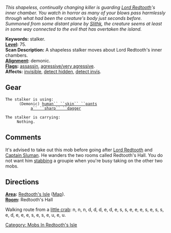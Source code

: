 *This shapeless, continually changing killer is guarding [Lord
Redtooth](Lord_Redtooth "wikilink")'s inner chamber. You watch in horror
as many of your blows pass harmlessly through what had been the
creature's body just seconds before. Summoned from some distant plane by
[Slithk](Slithk "wikilink"), the creature seems at least in some way
connected to the evil that has overtaken the island.*

**Keywords:** stalker.  
**[Level](Level.md "wikilink"):** 75.  
**Scan Description:** A shapeless stalker moves about Lord Redtooth's
inner chambers.  
**[Alignment](Alignment.md "wikilink"):** demonic.  
**[Flags](:Category:_Mob_Types.md "wikilink"):**
[assassin](Assassin_Mobs.md "wikilink"), [agressive/very
agressive](Aggressive_Mobs.md "wikilink").  
**Affects:** [invisible](Invis.md "wikilink"), [detect
hidden](Detect_Hidden.md "wikilink"), [detect
invis](Detect_Invis.md "wikilink").  

## Gear

`The stalker is using:`  
<worn on legs>`      (Demonic) `[`human`` ``skin`` ``pants`](Human_Skin_Pants.md "wikilink")  
<wielded>`           `[`a`` ``sharp`` ``dagger`](Sharp_Dagger.md "wikilink")

`The stalker is carrying:`  
`     Nothing.`

## Comments

It's advised to take out this mob before going after [Lord
Redtooth](Lord_Redtooth "wikilink") and [Captain
Sluman](Captain_Sluman "wikilink"). He wanders the two rooms called
Redtooth's Hall. You do not want him
[stabbing](Assassin_Mobs.md "wikilink") a groupie when you're busy
taking on the other two mobs.

## Directions

**[Area](:Category:_Areas.md "wikilink"):** [Redtooth's
Isle](:Category:_Redtooth's_Isle.md "wikilink")
([Map](Redtooth's_Isle_Map.md "wikilink")).  
**[Room](:Category:_Rooms.md "wikilink"):** Redtooth's Hall

Walking route from a [little crab](Little_Crab.md "wikilink"): n, n, n,
d, d, d, e, d, e, s, s, e, e, e, s, e, s, s, e, d, e, e, e, s, e, s, e,
u, e, u.  

[Category: Mobs In Redtooth's
Isle](Category:_Mobs_In_Redtooth's_Isle "wikilink")
